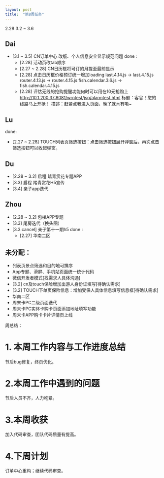 ```yaml
---
layout: post
title:  "第8周任务"
---
```


2.28 3.2 ~ 3.6

Dai
---
- [3.1 ~ 3.5] CN订单中心 改版、个人信息安全显示规范问题
done :
  - [2.28] 活动页改tab顺序
  - [2.27 ~ 2.28] CN日历框将可订的月提至最前显示
  - [2.28] 点击日历框价格预订统一增加loading
    last.4.14.js -> last.4.15.js
    router.4.13.js -> router.4.15.js
    fish.calendar.3.6.js -> fish.calendar.4.15.js
  - [2.28] 评估无线的抢购提醒功能何时可以用在10元抢购上
    http://10.1.200.37:8081/wrntest/jsp/alarmtest.html
    标题：客官！您的线路马上开抢！
    描述：赶紧点我进入页面，晚了就木有嘞~

Lu
--
done:
- [2.27 ~ 2.28] TOUCH列表页筛选按钮：点击筛选按钮展开弹窗后，再次点击筛选按钮可以收起弹窗。

Du
--
- [2.28 ~ 3.2] 启程 踏青赏花专题APP
- [3.3] 启程 踏青赏花H5宣传
- [3.4] 亲子app迭代


Zhou
----
- [2.28 ~ 3.2] 包楼APP专题
- [3.3] 尾房迭代（换头图）
- [3.3 cancel] 亲子第十一期h5
done :
  - [2.27] 华南二区

未分配：
-------
  - 列表页景点筛选和目的地可排序
  - App专题、滑屏、手机站页面统一统计代码
  - 微信开发者模式[找需求人具体沟通]
  - [3.2] cn及touch保险增加出游人身份证填写[待确认需求]
  - [3.2] TOUCH下单页保险信息：增加受保人具体信息填写信息框[待确认需求]
  - 华南二区
  - 周末卡PC二级页面迭代
  - 周末卡PC实体卡购卡页面添加地址填写功能
  - 周末卡APP购卡卡片详情页上线


周总结：

# 1. 本周工作内容与工作进度总结

节后bug修复，终页优化。

# 2.本周工作中遇到的问题

节后人员不齐，人力吃紧。

# 3.本周收获

加入代码审查，团队代码质量有提高。

# 4.下周计划

订单中心重构；继续代码审查。
